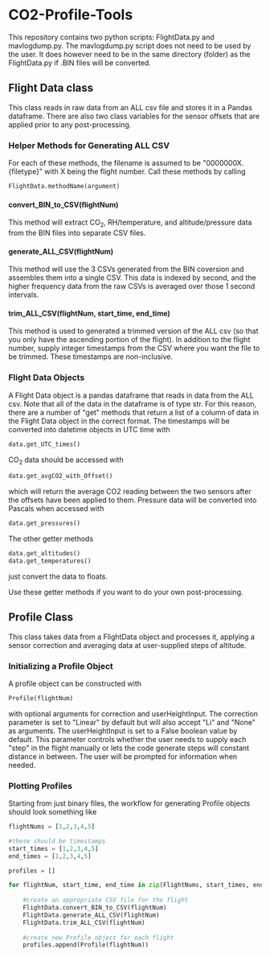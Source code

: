 # CO2-Profile-Tools

This repository contains two python scripts: FlightData.py and mavlogdump.py.
The mavlogdump.py script does not need to be used by the user.
It does however need to be in the same directory (folder) as the FlightData.py if .BIN files will be converted.

## Flight Data class

This class reads in raw data from an ALL csv file and stores it in a Pandas dataframe. 
There are also two class variables for the sensor offsets that are applied prior to any post-processing.

### Helper Methods for Generating ALL CSV

For each of these methods, the filename is assumed to be "0000000X.\{filetype\}" with X being the flight number.
Call these methods by calling
```python
FlightData.methodName(argument)
```

#### convert_BIN_to_CSV(flightNum)

This method will extract CO<sub>2</sub>, RH/temperature, and altitude/pressure data from the BIN files into separate CSV files.

#### generate_ALL_CSV(flightNum)

This method will use the 3 CSVs generated from the BIN coversion and assembles them into a single CSV.
This data is indexed by second, and the higher frequency data from the raw CSVs is averaged over those 1 second intervals.

#### trim_ALL_CSV(flightNum, start_time, end_time)

This method is used to generated a trimmed version of the ALL csv (so that you only have the ascending portion of the flight). 
In addition to the flight number, supply integer timestamps from the CSV where you want the file to be trimmed.
These timestamps are non-inclusive.

### Flight Data Objects

A Flight Data object is a pandas dataframe that reads in data from the ALL csv. 
Note that all of the data in the dataframe is of type str. 
For this reason, there are a number of "get" methods that return a list of a column of data in the Flight Data object in the correct format. 
The timestamps will be converted into datetime objects in UTC time with
```python
data.get_UTC_times()
```
CO<sub>2</sub> data should be accessed with
```python
data.get_avgCO2_with_Offset()
```
which will return the average CO2 reading between the two sensors after the offsets have been applied to them.
Pressure data will be converted into Pascals when accessed with
```python
data.get_pressures()
```
The other getter methods
```python
data.get_altitudes()
data.get_temperatures()
```
just convert the data to floats.

Use these getter methods if you want to do your own post-processing.

## Profile Class

This class takes data from a FlightData object and processes it, applying a sensor correction and averaging data at user-supplied steps of altitude.

### Initializing a Profile Object

A profile object can be constructed with
```python
Profile(flightNum)
```
with optional arguments for correction and userHeightInput.
The correction parameter is set to "Linear" by default but will also accept "Li" and "None" as arguments.
The userHeightInput is set to a False boolean value by default.
This parameter controls whether the user needs to supply each "step" in the flight manually or lets the code generate steps will constant distance in between.
The user will be prompted for information when needed.

### Plotting Profiles

Starting from just binary files, the workflow for generating Profile objects should look something like

```python
flightNums = [1,2,3,4,5]

#these should be timestamps
start_times = [1,2,3,4,5]
end_times = [1,2,3,4,5]

profiles = []

for flightNum, start_time, end_time in zip(FlightNums, start_times, end_times):
	
	#create an appropriate CSV file for the flight
	FlightData.convert_BIN_to_CSV(flightNum)
	FlightData.generate_ALL_CSV(flightNum)
	FlightData.trim_ALL_CSV(flightNum)
	
	#create new Profile object for each flight
	profiles.append(Profile(flightNum))
```






